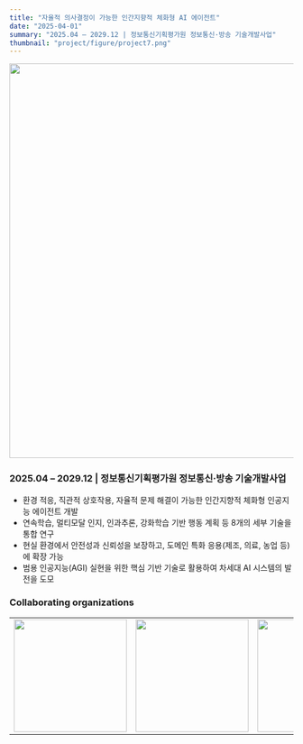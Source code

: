 ```yaml
---
title: "자율적 의사결정이 가능한 인간지향적 체화형 AI 에이전트"
date: "2025-04-01"
summary: "2025.04 – 2029.12 | 정보통신기획평가원 정보통신·방송 기술개발사업"
thumbnail: "project/figure/project7.png"
---
```

<div style="text-align: center;">
  <img src="/project/figure/project7.png" style="width: 700px; max-width: 100%; height: auto; display: block; margin: 0 auto;">
</div>

### 2025.04 – 2029.12 | 정보통신기획평가원 정보통신·방송 기술개발사업
- 환경 적응, 직관적 상호작용, 자율적 문제 해결이 가능한 인간지향적 체화형 인공지능 에이전트 개발
- 연속학습, 멀티모달 인지, 인과추론, 강화학습 기반 행동 계획 등 8개의 세부 기술을 통합 연구
- 현실 환경에서 안전성과 신뢰성을 보장하고, 도메인 특화 응용(제조, 의료, 농업 등)에 확장 가능
- 범용 인공지능(AGI) 실현을 위한 핵심 기반 기술로 활용하여 차세대 AI 시스템의 발전을 도모

### Collaborating organizations
<table>
  <tr>
    <td><img src="/background/snu-night.jpg" width="200"/></td>
    <td><img src="/background/snu-night.jpg" width="200"/></td>
    <td><img src="/background/snu-night.jpg" width="200"/></td>
    <td><img src="/background/snu-night.jpg" width="200"/></td>
  </tr>
</table>

